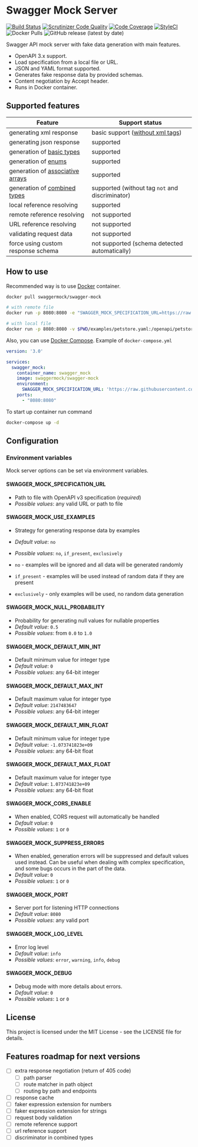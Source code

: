 # Swagger Mock Server

[![Build Status](https://travis-ci.org/swagger-mock/swagger-mock.svg?branch=master)](https://travis-ci.org/swagger-mock/swagger-mock)
[![Scrutinizer Code Quality](https://scrutinizer-ci.com/g/swagger-mock/swagger-mock/badges/quality-score.png?b=master)](https://scrutinizer-ci.com/g/swagger-mock/swagger-mock/?branch=master)
[![Code Coverage](https://scrutinizer-ci.com/g/swagger-mock/swagger-mock/badges/coverage.png?b=master)](https://scrutinizer-ci.com/g/swagger-mock/swagger-mock/?branch=master)
[![StyleCI](https://github.styleci.io/repos/145602302/shield?branch=master)](https://github.styleci.io/repos/145602302)
![Docker Pulls](https://img.shields.io/docker/pulls/swaggermock/swagger-mock)
![GitHub release (latest by date)](https://img.shields.io/github/v/release/swagger-mock/swagger-mock)

Swagger API mock server with fake data generation with main features.

* OpenAPI 3.x support.
* Load specification from a local file or URL.
* JSON and YAML format supported.
* Generates fake response data by provided schemas.
* Content negotiation by Accept header.
* Runs in Docker container.

## Supported features

| Feature | Support status |
| --- | --- |
| generating xml response | basic support ([without xml tags](https://swagger.io/docs/specification/data-models/representing-xml/)) |
| generating json response | supported |
| generation of [basic types](https://swagger.io/docs/specification/data-models/data-types/) | supported |
| generation of [enums](https://swagger.io/docs/specification/data-models/enums/) | supported |
| generation of [associative arrays](https://swagger.io/docs/specification/data-models/dictionaries/) | supported |
| generation of [combined types](https://swagger.io/docs/specification/data-models/oneof-anyof-allof-not/) | supported (without tag `not` and discriminator) |
| local reference resolving | supported |
| remote reference resolving | not supported |
| URL reference resolving | not supported |
| validating request data | not supported |
| force using custom response schema | not supported (schema detected automatically) |

## How to use

Recommended way is to use [Docker](https://www.docker.com/) container.

```bash
docker pull swaggermock/swagger-mock

# with remote file
docker run -p 8080:8080 -e "SWAGGER_MOCK_SPECIFICATION_URL=https://raw.githubusercontent.com/OAI/OpenAPI-Specification/master/examples/v3.0/petstore.yaml" --rm swaggermock/swagger-mock

# with local file
docker run -p 8080:8080 -v $PWD/examples/petstore.yaml:/openapi/petstore.yaml -e "SWAGGER_MOCK_SPECIFICATION_URL=/openapi/petstore.yaml" --rm swaggermock/swagger-mock
```

Also, you can use [Docker Compose](https://docs.docker.com/compose/). Example of `docker-compose.yml`

```yaml
version: '3.0'

services:
  swagger_mock:
    container_name: swagger_mock
    image: swaggermock/swagger-mock
    environment:
      SWAGGER_MOCK_SPECIFICATION_URL: 'https://raw.githubusercontent.com/OAI/OpenAPI-Specification/master/examples/v3.0/petstore.yaml'
    ports:
      - "8080:8080"
```

To start up container run command

```bash
docker-compose up -d
```

## Configuration

### Environment variables

Mock server options can be set via environment variables.

#### SWAGGER_MOCK_SPECIFICATION_URL

* Path to file with OpenAPI v3 specification (_required_)
* _Possible values_: any valid URL or path to file

#### SWAGGER_MOCK_USE_EXAMPLES

* Strategy for generating response data by examples
* _Default value_: `no`
* _Possible values_: `no`, `if_present`, `exclusively`

* `no` - examples will be ignored and all data will be generated randomly
* `if_present` - examples will be used instead of random data if they are present
* `exclusively` - only examples will be used, no random data generation

#### SWAGGER_MOCK_NULL_PROBABILITY

* Probability for generating null values for nullable properties
* _Default value_: `0.5`
* _Possible values_: from `0.0` to `1.0`

#### SWAGGER_MOCK_DEFAULT_MIN_INT

* Default minimum value for integer type
* _Default value_: `0`
* _Possible values_: any 64-bit integer

#### SWAGGER_MOCK_DEFAULT_MAX_INT

* Default maximum value for integer type
* _Default value_: `2147483647`
* _Possible values_: any 64-bit integer

#### SWAGGER_MOCK_DEFAULT_MIN_FLOAT

* Default minimum value for integer type
* _Default value_: `-1.073741823e+09`
* _Possible values_: any 64-bit float

#### SWAGGER_MOCK_DEFAULT_MAX_FLOAT

* Default maximum value for integer type
* _Default value_: `1.073741823e+09`
* _Possible values_: any 64-bit float

#### SWAGGER_MOCK_CORS_ENABLE

 * When enabled, CORS request will automatically be handled
 * _Default value_: `0`
 * _Possible values_: `1` or `0`

#### SWAGGER_MOCK_SUPPRESS_ERRORS

 * When enabled, generation errors will be suppressed and default values used instead. Can be useful when dealing with complex specification, and some bugs occurs in the part of the data. 
 * _Default value_: `0`
 * _Possible values_: `1` or `0`

#### SWAGGER_MOCK_PORT

* Server port for listening HTTP connections
* _Default value_: `8080`
* _Possible values_: any valid port

#### SWAGGER_MOCK_LOG_LEVEL

* Error log level
* _Default value_: `info`
* _Possible values_: `error`, `warning`, `info`, `debug`

#### SWAGGER_MOCK_DEBUG

 * Debug mode with more details about errors. 
 * _Default value_: `0`
 * _Possible values_: `1` or `0`

## License

This project is licensed under the MIT License - see the LICENSE file for details.

## Features roadmap for next versions

* [ ] extra response negotiation (return of 405 code)
  * [ ] path parser
  * [ ] route matcher in path object
  * [ ] routing by path and endpoints
* [ ] response cache
* [ ] faker expression extension for numbers
* [ ] faker expression extension for strings
* [ ] request body validation
* [ ] remote reference support
* [ ] url reference support
* [ ] discriminator in combined types
